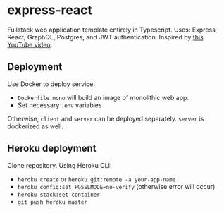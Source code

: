 # express-react
Fullstack web application template entirely in Typescript. Uses: Express, React,
GraphQL, Postgres, and JWT authentication. Inspired by [this YouTube video](https://www.youtube.com/watch?v=I6ypD7qv3Z8).
## Deployment
Use Docker to deploy service.
- `Dockerfile.mono` will build an image of monolithic web app.
- Set necessary `.env` variables

Otherwise, `client` and `server` can be deployed separately. `server`
is dockerized as well.
## Heroku deployment
Clone repository. Using Heroku CLI:
- `heroku create` or `heroku git:remote -a your-app-name`
- `heroku config:set PGSSLMODE=no-verify` (otherwise error will occur)
- `heroku stack:set container`
- `git push heroku master`
